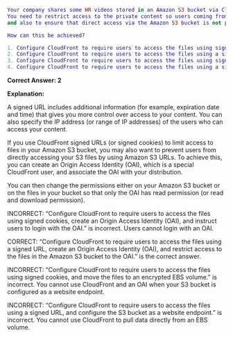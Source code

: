 ```Lua
Your company shares some HR videos stored in an Amazon S3 bucket via CloudFront. 
You need to restrict access to the private content so users coming from specific IP addresses can access the videos 
and also to ensure that direct access via the Amazon S3 bucket is not possible.

How can this be achieved?

1. Configure CloudFront to require users to access the files using signed cookies, create an Origin Access Identity (OAI), and instruct users to login with the OAI.
2. Configure CloudFront to require users to access the files using a signed URL, create an Origin Access Identity (OAI), and restrict access to the files in the Amazon S3 bucket to the OAI.
3. Configure CloudFront to require users to access the files using signed cookies, and move the files to an encrypted EBS volume.
4. Configure CloudFront to require users to access the files using a signed URL, and configure the S3 bucket as a website endpoint.
```
**Correct Answer: 2**

**Explanation:**

A signed URL includes additional information (for example, expiration date and time) that gives you more control over access to your content. You can also specify the IP address (or range of IP addresses) of the users who can access your content.

If you use CloudFront signed URLs (or signed cookies) to limit access to files in your Amazon S3 bucket, you may also want to prevent users from directly accessing your S3 files by using Amazon S3 URLs. To achieve this, you can create an Origin Access Identity (OAI), which is a special CloudFront user, and associate the OAI with your distribution.

You can then change the permissions either on your Amazon S3 bucket or on the files in your bucket so that only the OAI has read permission (or read and download permission).

INCORRECT: “Configure CloudFront to require users to access the files using signed cookies, create an Origin Access Identity (OAI), and instruct users to login with the OAI.” is incorrect. Users cannot login with an OAI.

CORRECT: “Configure CloudFront to require users to access the files using a signed URL, create an Origin Access Identity (OAI), and restrict access to the files in the Amazon S3 bucket to the OAI.” is the correct answer.

INCORRECT: “Configure CloudFront to require users to access the files using signed cookies, and move the files to an encrypted EBS volume.” is incorrect. You cannot use CloudFront and an OAI when your S3 bucket is configured as a website endpoint.

INCORRECT: “Configure CloudFront to require users to access the files using a signed URL, and configure the S3 bucket as a website endpoint.” is incorrect. You cannot use CloudFront to pull data directly from an EBS volume.
